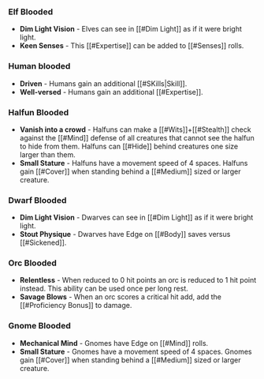 ### Elf Blooded
- **Dim Light Vision** - Elves can see in [[#Dim Light]] as if it were bright light.
- **Keen Senses** - This [[#Expertise]] can be added to [[#Senses]] rolls.
### Human blooded
- **Driven** - Humans gain an additional [[#SKills|Skill]].
- **Well-versed** - Humans gain an additional [[#Expertise]].
### Halfun Blooded
- **Vanish into a crowd** - Halfuns can make a [[#Wits]]+[[#Stealth]] check against the [[#Mind]] defense of all creatures that cannot see the halfun to hide from them. Halfuns can [[#Hide]] behind creatures one size larger than them.
- **Small Stature** - Halfuns have a movement speed of 4 spaces. Halfuns gain [[#Cover]] when standing behind a [[#Medium]] sized or larger creature.
### Dwarf Blooded
- **Dim Light Vision** - Dwarves can see in [[#Dim Light]] as if it were bright light.
- **Stout Physique** - Dwarves have Edge on [[#Body]] saves versus [[#Sickened]].
### Orc Blooded
- **Relentless** - When reduced to 0 hit points an orc is reduced to 1 hit point instead. This ability can be used once per long rest.
- **Savage Blows** - When an orc scores a critical hit add, add the [[#Proficiency Bonus]] to damage.
### Gnome Blooded
- **Mechanical Mind** - Gnomes have Edge on [[#Mind]] rolls.
- **Small Stature** - Gnomes have a movement speed of 4 spaces. Gnomes gain [[#Cover]] when standing behind a [[#Medium]] sized or larger creature.